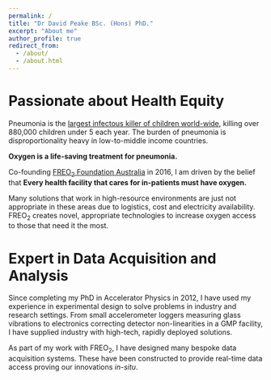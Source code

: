 ```yaml
---
permalink: /
title: "Dr David Peake BSc. (Hons) PhD."
excerpt: "About me"
author_profile: true
redirect_from: 
  - /about/
  - /about.html
---
```


Passionate about Health Equity
==============================
Pneumonia is the [largest infectous killer of children world-wide](https://www.who.int/maternal_child_adolescent/documents/9280640489/en/), killing over 880,000 children under 5 each year. The burden of pneumonia is disproportionality heavy in low-to-middle income countries. 

**Oxygen is a life-saving treatment for pneumonia.**

Co-founding [FREO<sub>2</sub> Foundation Australia](https://www.freo2.org) in 2016, I am driven by the belief that **Every health facility that cares for
in-patients must have oxygen.**

Many solutions that work in high-resource environments are just not appropriate in these areas due to logistics, cost and electricity availability. FREO<sub>2</sub> creates novel, appropriate technologies to increase oxygen access to those that need it the most.

Expert in Data Acquisition and Analysis
=======================================
Since completing my PhD in Accelerator Physics in 2012, I have used my experience in experimental design to solve problems in industry and research settings. From small accelerometer loggers measuring glass vibrations to electronics correcting detector non-linearities in a GMP facility, I have supplied industry with high-tech, rapidly deployed solutions.

As part of my work with FREO<sub>2</sub>, I have designed many bespoke data acquisition systems. These have been constructed to provide real-time data access proving our innovations *in-situ*. 